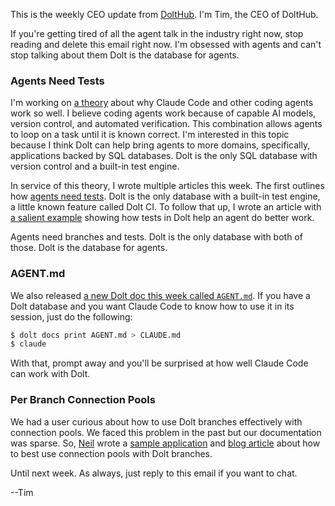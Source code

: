 This is the weekly CEO update from [DoltHub](https://www.dolthub.com/). I'm Tim, the CEO of DoltHub. 

If you're getting tired of all the agent talk in the industry right now, stop reading and delete this email right now. I'm obsessed with agents and can't stop talking about them Dolt is the database for agents.

### Agents Need Tests

I'm working on [a theory](https://www.dolthub.com/blog/2025-08-06-agents-need-tests/) about why Claude Code and other coding agents work so well. I believe coding agents work because of capable AI models, version control, and automated verification. This combination allows agents to loop on a task until it is known correct. I'm interested in this topic because I think Dolt can help bring agents to more domains, specifically, applications backed by SQL databases. Dolt is the only SQL database with version control and a built-in test engine.

In service of this theory, I wrote multiple articles this week. The first outlines how [agents need tests](https://www.dolthub.com/blog/2025-08-06-agents-need-tests/). Dolt is the only database with a built-in test engine, a little known feature called Dolt CI. To follow that up, I wrote an article with [a salient example](https://www.dolthub.com/blog/2025-08-07-agents-need-tests-example/) showing how tests in Dolt help an agent do better work.

Agents need branches and tests. Dolt is the only database with both of those. Dolt is the database for agents.

### AGENT.md

We also released [a new Dolt doc this week called `AGENT.md`](https://www.dolthub.com/blog/2025-08-05-agent-dot-md/). If you have a Dolt database and you want Claude Code to know how to use it in its session, just do the following:

```sh
$ dolt docs print AGENT.md > CLAUDE.md
$ claude
```

With that, prompt away and you'll be surprised at how well Claude Code can work with Dolt.

### Per Branch Connection Pools

We had a user curious about how to use Dolt branches effectively with connection pools. We faced this problem in the past but our documentation was sparse. So, [Neil](https://www.dolthub.com) wrote a [sample application](https://github.com/dolthub/sudoku-node-app) and [blog article](https://www.dolthub.com/blog/2025-08-04-branch-connection-pooling/) about how to best use connection pools with Dolt branches.

Until next week. As always, just reply to this email if you want to chat.

--Tim